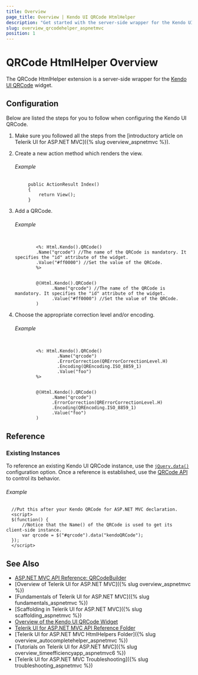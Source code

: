 ```yaml
---
title: Overview
page_title: Overview | Kendo UI QRCode HtmlHelper
description: "Get started with the server-side wrapper for the Kendo UI QRCode widget for ASP.NET MVC."
slug: overview_qrcodehelper_aspnetmvc
position: 1
---
```


# QRCode HtmlHelper Overview

The QRCode HtmlHelper extension is a server-side wrapper for the [Kendo UI QRCode](https://demos.telerik.com/kendo-ui/qrcode/index) widget.

## Configuration

Below are listed the steps for you to follow when configuring the Kendo UI QRCode.

1. Make sure you followed all the steps from the [introductory article on Telerik UI for ASP.NET MVC]({% slug overview_aspnetmvc %}).

1. Create a new action method which renders the view.

    ###### Example

            public ActionResult Index()
            {
                return View();
            }

1. Add a QRCode.

    ###### Example

    ```tab-ASPX

            <%: Html.Kendo().QRCode()
            .Name("qrcode") //The name of the QRCode is mandatory. It specifies the "id" attribute of the widget.
            .Value("#ff0000") //Set the value of the QRCode.
            %>
    ```
    ```tab-Razor

            @(Html.Kendo().QRCode()
                  .Name("qrcode") //The name of the QRCode is mandatory. It specifies the "id" attribute of the widget.
                  .Value("#ff0000") //Set the value of the QRCode.
            )
    ```

1. Choose the appropriate correction level and/or encoding.

    ###### Example

    ```tab-ASPX

            <%: Html.Kendo().QRCode()
                    .Name("qrcode")
                    .ErrorCorrection(QRErrorCorrectionLevel.H)
                    .Encoding(QREncoding.ISO_8859_1)
                    .Value("foo")
            %>
    ```
    ```tab-Razor

            @(Html.Kendo().QRCode()
                  .Name("qrcode")
                  .ErrorCorrection(QRErrorCorrectionLevel.H)
                  .Encoding(QREncoding.ISO_8859_1)
                  .Value("foo")
            )
    ```

## Reference

### Existing Instances

To reference an existing Kendo UI QRCode instance, use the [`jQuery.data()`](http://api.jquery.com/jQuery.data/) configuration option. Once a reference is established, use the [QRCode API](http://docs.telerik.com/kendo-ui/api/javascript/dataviz/ui/qrcode#methods) to control its behavior.

###### Example

      //Put this after your Kendo QRCode for ASP.NET MVC declaration.
      <script>
      $(function() {
          //Notice that the Name() of the QRCode is used to get its client-side instance.
          var qrcode = $("#qrcode").data("kendoQRCode");
      });
      </script>

## See Also

* [ASP.NET MVC API Reference: QRCodeBuilder](http://docs.telerik.com/aspnet-mvc/api/Kendo.Mvc.UI.Fluent/QRCodeBuilder)
* [Overview of Telerik UI for ASP.NET MVC]({% slug overview_aspnetmvc %})
* [Fundamentals of Telerik UI for ASP.NET MVC]({% slug fundamentals_aspnetmvc %})
* [Scaffolding in Telerik UI for ASP.NET MVC]({% slug scaffolding_aspnetmvc %})
* [Overview of the Kendo UI QRCode Widget](http://docs.telerik.com/kendo-ui/controls/barcodes/qrcode/overview)
* [Telerik UI for ASP.NET MVC API Reference Folder](http://docs.telerik.com/kendo-ui/api/Kendo.Mvc/AggregateFunction)
* [Telerik UI for ASP.NET MVC HtmlHelpers Folder]({% slug overview_autocompletehelper_aspnetmvc %})
* [Tutorials on Telerik UI for ASP.NET MVC]({% slug overview_timeefficiencyapp_aspnetmvc6 %})
* [Telerik UI for ASP.NET MVC Troubleshooting]({% slug troubleshooting_aspnetmvc %})
